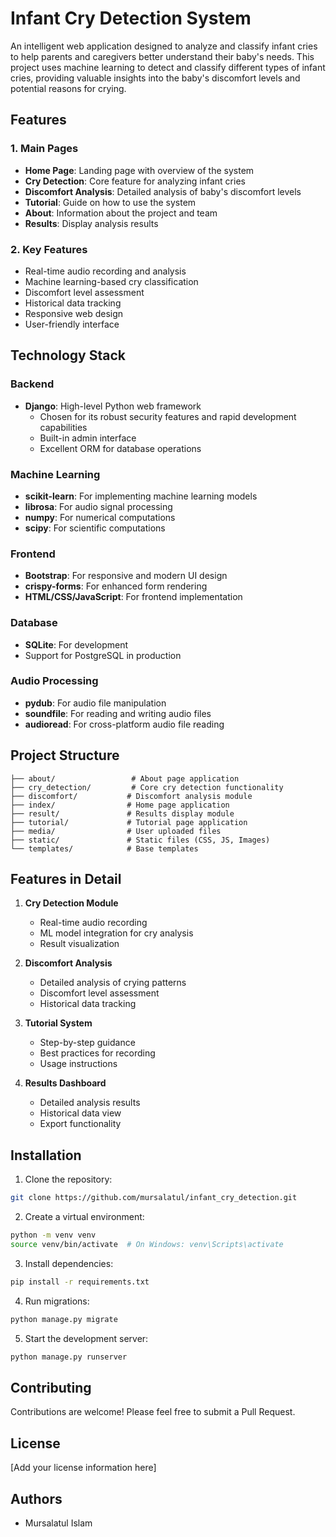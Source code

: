 # Infant Cry Detection System

An intelligent web application designed to analyze and classify infant cries to help parents and caregivers better understand their baby's needs. This project uses machine learning to detect and classify different types of infant cries, providing valuable insights into the baby's discomfort levels and potential reasons for crying.

## Features

### 1. Main Pages
- **Home Page**: Landing page with overview of the system
- **Cry Detection**: Core feature for analyzing infant cries
- **Discomfort Analysis**: Detailed analysis of baby's discomfort levels
- **Tutorial**: Guide on how to use the system
- **About**: Information about the project and team
- **Results**: Display analysis results

### 2. Key Features
- Real-time audio recording and analysis
- Machine learning-based cry classification
- Discomfort level assessment
- Historical data tracking
- Responsive web design
- User-friendly interface

## Technology Stack

### Backend
- **Django**: High-level Python web framework
  - Chosen for its robust security features and rapid development capabilities
  - Built-in admin interface
  - Excellent ORM for database operations

### Machine Learning
- **scikit-learn**: For implementing machine learning models
- **librosa**: For audio signal processing
- **numpy**: For numerical computations
- **scipy**: For scientific computations

### Frontend
- **Bootstrap**: For responsive and modern UI design
- **crispy-forms**: For enhanced form rendering
- **HTML/CSS/JavaScript**: For frontend implementation

### Database
- **SQLite**: For development
- Support for PostgreSQL in production

### Audio Processing
- **pydub**: For audio file manipulation
- **soundfile**: For reading and writing audio files
- **audioread**: For cross-platform audio file reading

## Project Structure
```
├── about/                 # About page application
├── cry_detection/         # Core cry detection functionality
├── discomfort/           # Discomfort analysis module
├── index/                # Home page application
├── result/               # Results display module
├── tutorial/             # Tutorial page application
├── media/                # User uploaded files
├── static/               # Static files (CSS, JS, Images)
└── templates/            # Base templates
```

## Features in Detail

1. **Cry Detection Module**
   - Real-time audio recording
   - ML model integration for cry analysis
   - Result visualization

2. **Discomfort Analysis**
   - Detailed analysis of crying patterns
   - Discomfort level assessment
   - Historical data tracking

3. **Tutorial System**
   - Step-by-step guidance
   - Best practices for recording
   - Usage instructions

4. **Results Dashboard**
   - Detailed analysis results
   - Historical data view
   - Export functionality

## Installation

1. Clone the repository:
```bash
git clone https://github.com/mursalatul/infant_cry_detection.git
```

2. Create a virtual environment:
```bash
python -m venv venv
source venv/bin/activate  # On Windows: venv\Scripts\activate
```

3. Install dependencies:
```bash
pip install -r requirements.txt
```

4. Run migrations:
```bash
python manage.py migrate
```

5. Start the development server:
```bash
python manage.py runserver
```

## Contributing

Contributions are welcome! Please feel free to submit a Pull Request.

## License

[Add your license information here]

## Authors

- Mursalatul Islam
